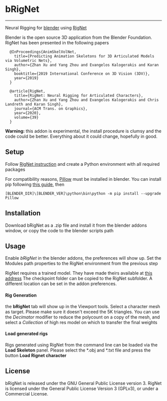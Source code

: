 # bRigNet
---------
Neural Rigging for [blender](https://www.blender.org/ "Blender Home Page") using [RigNet](https://zhan-xu.github.io/rig-net/ "RigNet Home Page")

Blender is the open source 3D application from the Blender Foundation. RigNet has been presented in the following papers

``` 
  @InProceedings{AnimSkelVolNet,
    title={Predicting Animation Skeletons for 3D Articulated Models via Volumetric Nets},
    author={Zhan Xu and Yang Zhou and Evangelos Kalogerakis and Karan Singh},
    booktitle={2019 International Conference on 3D Vision (3DV)},
    year={2019}
  }
```

```
  @article{RigNet,
    title={RigNet: Neural Rigging for Articulated Characters},
    author={Zhan Xu and Yang Zhou and Evangelos Kalogerakis and Chris Landreth and Karan Singh},
    journal={ACM Trans. on Graphics},
    year={2020},
    volume={39}
  }
```

**Warning:** this addon is experimental, the install procedure is clumsy and the code could be better.
Everything about it could change, hopefully in good.

## Setup
Follow [RigNet instruction](https://github.com/zhan-xu/RigNet "RigNet repository")
and create a Python environment with all required packages

For compatibility reasons, [Pillow](https://python-pillow.org/) must be installed in blender.
You can install pip following [this guide](http://www.codeplastic.com/2019/03/12/how-to-install-python-modules-in-blender/ "pip in blender"),
then

```
[BLENDER_DIR]\[BLENDER_VER]\python\bin\python -m pip install --upgrade Pillow
```

## Installation

Download bRigNet as a .zip file and install it from the blender addons window,
or copy the code to the blender scripts path

## Usage 
Enable *bRigNet* in the blender addons, the preferences will show up.
Set the Modules path properties to the RigNet environment from the previous step

RigNet requires a trained model. They have made theirs available at [this address](https://umass.box.com/s/l7dxfayrubf5qzxcyg7can715xnislwm)
The checkpoint folder can be copied to the RigNet subfolder.
A different location can be set in the addon preferences.

#### Rig Generation

the **bRigNet** tab will show up in the Viewport tools. Select a character mesh as target.
Please make sure it doesn't exceed the 5K triangles. You can use the *Decimator* modifier
to reduce the polycount on a copy of the mesh, and select a *Collection* of high res model
on which to transfer the final weights  

#### Load generated rigs

Rigs generated using RigNet from the command line can be loaded via the **Load Skeleton** panel.
Please select the *.obj and *.txt file and press the button **Load Rignet character**

## License

bRigNet is released under the GNU General Public License version 3. RigNet is licensed under the General Public License Version 3 (GPLv3), or under a Commercial License.
